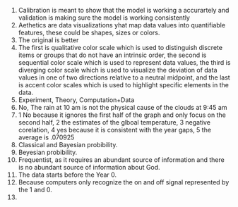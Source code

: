 1. Calibration is meant to show that the model is working a accurartely and validation is making sure the model is working consistently
2. Aethetics are data visualizations yhat map data values into quantifiable features, these could be shapes, sizes or colors.  
3. The original is better
4. The first is qualitative color scale which is used to distinguish discrete items or groups that do not have an intrinsic order, the second is sequential color scale which is used to represent data values, the third is diverging color scale which is used to visualize the deviation of data values in one of two directions relative to a neutral midpoint, and the last is accent color scales which is used to highlight specific elements in the data.  
5. Experiment, Theory, Computation+Data
6. No, The rain at 10 am is not the physical cause of the clouds at 9:45 am
7. 1 No because it ignores the first half of the graph and only focus on the second half, 2 the estimates of the glboal temperature, 3 negative corelation, 4 yes because it is consistent with the year gaps, 5 the average is .070925
8. Classical and Bayesian probibility.
9. Beyesian probibility.
10. Frequentist, as it requires an abundant source of information and there is no abundant source of information about God.
11. The data starts before the Year 0.
12. Because computers only recognize the on and off signal represented by the 1 and 0.
13. 
